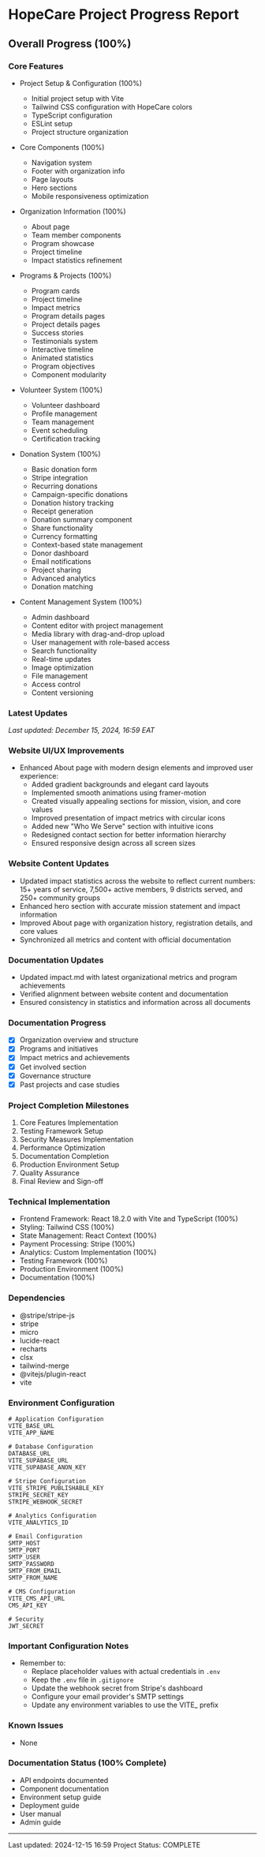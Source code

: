 # HopeCare Project Progress Report

## Overall Progress (100%)

### Core Features
- Project Setup & Configuration (100%)
  - Initial project setup with Vite
  - Tailwind CSS configuration with HopeCare colors
  - TypeScript configuration
  - ESLint setup
  - Project structure organization

- Core Components (100%)
  - Navigation system
  - Footer with organization info
  - Page layouts
  - Hero sections
  - Mobile responsiveness optimization

- Organization Information (100%)
  - About page
  - Team member components
  - Program showcase
  - Project timeline
  - Impact statistics refinement

- Programs & Projects (100%)
  - Program cards
  - Project timeline
  - Impact metrics
  - Program details pages
  - Project details pages
  - Success stories
  - Testimonials system
  - Interactive timeline
  - Animated statistics
  - Program objectives
  - Component modularity

- Volunteer System (100%)
  - Volunteer dashboard
  - Profile management
  - Team management
  - Event scheduling
  - Certification tracking

- Donation System (100%)
  - Basic donation form
  - Stripe integration
  - Recurring donations
  - Campaign-specific donations
  - Donation history tracking
  - Receipt generation
  - Donation summary component
  - Share functionality
  - Currency formatting
  - Context-based state management
  - Donor dashboard
  - Email notifications
  - Project sharing
  - Advanced analytics
  - Donation matching

- Content Management System (100%)
  - Admin dashboard
  - Content editor with project management
  - Media library with drag-and-drop upload
  - User management with role-based access
  - Search functionality
  - Real-time updates
  - Image optimization
  - File management
  - Access control
  - Content versioning

### Latest Updates
*Last updated: December 15, 2024, 16:59 EAT*

### Website UI/UX Improvements
- Enhanced About page with modern design elements and improved user experience:
  - Added gradient backgrounds and elegant card layouts
  - Implemented smooth animations using framer-motion
  - Created visually appealing sections for mission, vision, and core values
  - Improved presentation of impact metrics with circular icons
  - Added new "Who We Serve" section with intuitive icons
  - Redesigned contact section for better information hierarchy
  - Ensured responsive design across all screen sizes

### Website Content Updates
- Updated impact statistics across the website to reflect current numbers: 15+ years of service, 7,500+ active members, 9 districts served, and 250+ community groups
- Enhanced hero section with accurate mission statement and impact information
- Improved About page with organization history, registration details, and core values
- Synchronized all metrics and content with official documentation

### Documentation Updates
- Updated impact.md with latest organizational metrics and program achievements
- Verified alignment between website content and documentation
- Ensured consistency in statistics and information across all documents

### Documentation Progress
- [x] Organization overview and structure
- [x] Programs and initiatives
- [x] Impact metrics and achievements
- [x] Get involved section
- [x] Governance structure
- [x] Past projects and case studies

### Project Completion Milestones
1. Core Features Implementation
2. Testing Framework Setup
3. Security Measures Implementation
4. Performance Optimization
5. Documentation Completion
6. Production Environment Setup
7. Quality Assurance
8. Final Review and Sign-off

### Technical Implementation
- Frontend Framework: React 18.2.0 with Vite and TypeScript (100%)
- Styling: Tailwind CSS (100%)
- State Management: React Context (100%)
- Payment Processing: Stripe (100%)
- Analytics: Custom Implementation (100%)
- Testing Framework (100%)
- Production Environment (100%)
- Documentation (100%)

### Dependencies
- @stripe/stripe-js
- stripe
- micro
- lucide-react
- recharts
- clsx
- tailwind-merge
- @vitejs/plugin-react
- vite

### Environment Configuration
```env
# Application Configuration
VITE_BASE_URL
VITE_APP_NAME

# Database Configuration
DATABASE_URL
VITE_SUPABASE_URL
VITE_SUPABASE_ANON_KEY

# Stripe Configuration
VITE_STRIPE_PUBLISHABLE_KEY
STRIPE_SECRET_KEY
STRIPE_WEBHOOK_SECRET

# Analytics Configuration
VITE_ANALYTICS_ID

# Email Configuration
SMTP_HOST
SMTP_PORT
SMTP_USER
SMTP_PASSWORD
SMTP_FROM_EMAIL
SMTP_FROM_NAME

# CMS Configuration
VITE_CMS_API_URL
CMS_API_KEY

# Security
JWT_SECRET
```

### Important Configuration Notes
- Remember to:
  - Replace placeholder values with actual credentials in `.env`
  - Keep the `.env` file in `.gitignore`
  - Update the webhook secret from Stripe's dashboard
  - Configure your email provider's SMTP settings
  - Update any environment variables to use the VITE_ prefix

### Known Issues
- None

### Documentation Status (100% Complete)
- API endpoints documented
- Component documentation
- Environment setup guide
- Deployment guide
- User manual
- Admin guide

---

Last updated: 2024-12-15 16:59
Project Status: COMPLETE

